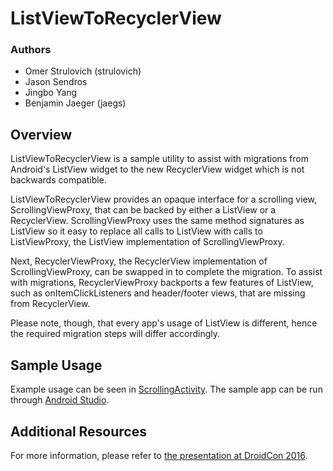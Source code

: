 # ListViewToRecyclerView
### Authors
* Omer Strulovich (strulovich)
* Jason Sendros
* Jingbo Yang
* Benjamin Jaeger (jaegs)

## Overview
ListViewToRecyclerView is a sample utility to assist with migrations from Android's ListView widget to the new RecyclerView widget which is not backwards compatible.

ListViewToRecyclerView provides an opaque interface for a scrolling view, ScrollingViewProxy, that can be backed by either a ListView or a RecyclerView. ScrollingViewProxy uses the same method signatures as ListView so it easy to replace all calls to ListView with calls to ListViewProxy, the ListView implementation of ScrollingViewProxy.

Next, RecyclerViewProxy, the RecyclerView implementation of ScrollingViewProxy, can be swapped in to complete the migration. To assist with migrations, RecyclerViewProxy backports a few features of ListView, such as onItemClickListeners and header/footer views, that are missing from RecyclerView.

Please note, though, that every app's usage of ListView is different, hence the required migration steps will differ accordingly.

## Sample Usage
Example usage can be seen in [ScrollingActivity](https://github.com/fbsamples/ListViewToRecyclerView/blob/master/app/src/main/java/com/facebook/sampleapp/ScrollingActivity.java). The sample app can be run through [Android Studio](https://developer.android.com/studio/index.html).

## Additional Resources
For more information, please refer to [the presentation at DroidCon 2016](http://sched.droidcon.nyc/showSession/72048).
